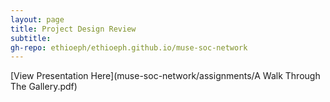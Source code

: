 ```yaml
---
layout: page
title: Project Design Review
subtitle: 
gh-repo: ethioeph/ethioeph.github.io/muse-soc-network
---
```


[View Presentation Here](muse-soc-network/assignments/A Walk Through The Gallery.pdf)
